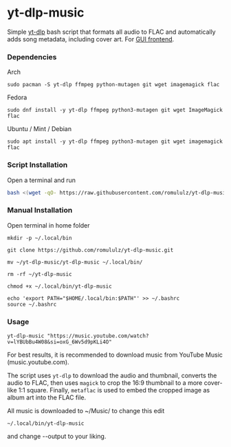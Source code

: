 # yt-dlp-music

Simple [yt-dlp](https://github.com/yt-dlp/yt-dlp) bash script that formats all audio to FLAC and automatically adds song metadata, including cover art. For [GUI frontend](https://github.com/romululz/yt-dlp-music-gui).




### Dependencies

Arch
```
sudo pacman -S yt-dlp ffmpeg python-mutagen git wget imagemagick flac
```

Fedora
```
sudo dnf install -y yt-dlp ffmpeg python3-mutagen git wget ImageMagick flac
```

Ubuntu / Mint / Debian 
```
sudo apt install -y yt-dlp ffmpeg python3-mutagen git wget imagemagick flac
```




### Script Installation

Open a terminal and run

```bash
bash <(wget -qO- https://raw.githubusercontent.com/romululz/yt-dlp-music/refs/heads/main/yt-dlp-music-script.sh)
```


### Manual Installation

Open terminal in home folder

```
mkdir -p ~/.local/bin
```

```
git clone https://github.com/romululz/yt-dlp-music.git
```

```
mv ~/yt-dlp-music/yt-dlp-music ~/.local/bin/
```

```
rm -rf ~/yt-dlp-music
```

```
chmod +x ~/.local/bin/yt-dlp-music
```

```
echo 'export PATH="$HOME/.local/bin:$PATH"' >> ~/.bashrc
source ~/.bashrc
```

### Usage

```
yt-dlp-music "https://music.youtube.com/watch?v=lYBUbBu4W08&si=oxG_6Wv5d9pKLi4O"
```
For best results, it is recommended to download music from YouTube Music (music.youtube.com).

The script uses ```yt-dlp``` to download the audio and thumbnail, converts the audio to FLAC, then uses ```magick``` to crop the 16:9 thumbnail to a more cover-like 1:1 square. Finally, ```metaflac``` is used to embed the cropped image as album art into the FLAC file.

All music is downloaded to ~/Music/ to change this edit

```
~/.local/bin/yt-dlp-music
```

and change --output to your liking.



